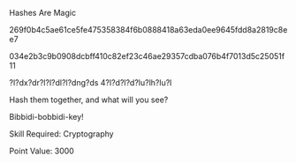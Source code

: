 Hashes Are Magic

269f0b4c5ae61ce5fe475358384f6b0888418a63eda0ee9645fdd8a2819c8ee7

034e2b3c9b0908dcbff410c82ef23c46ae29357cdba076b4f7013d5c25051f11

?l?dx?dr?l?l?dl?l?dng?ds
4?l?d?l?d?lu?lh?lu?l

Hash them together, and what will you see?

Bibbidi-bobbidi-key!

Skill Required: Cryptography

Point Value: 3000
